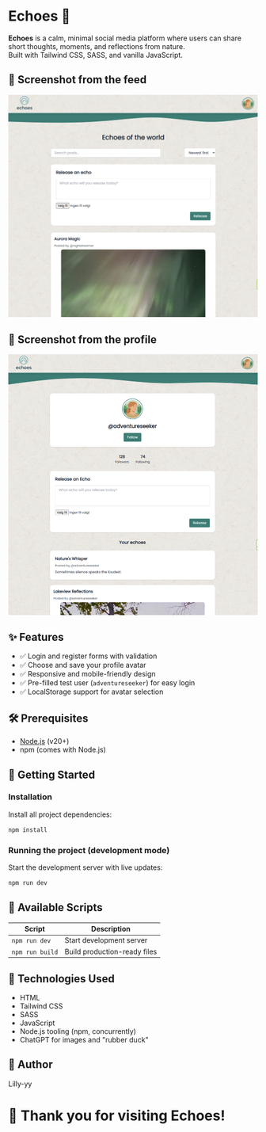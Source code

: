 # Echoes 🌿

**Echoes** is a calm, minimal social media platform where users can share short thoughts, moments, and reflections from nature.  
Built with Tailwind CSS, SASS, and vanilla JavaScript.

## 📸 Screenshot from the feed
![Echoes Screenshot 1](./resources/screenshots/feed-page.png)  

## 📸 Screenshot from the profile
![Echoes Screenshot 2](./resources/screenshots/profile-page.png)

## ✨ Features

- ✅ Login and register forms with validation
- ✅ Choose and save your profile avatar
- ✅ Responsive and mobile-friendly design
- ✅ Pre-filled test user (`adventureseeker`) for easy login
- ✅ LocalStorage support for avatar selection

## 🛠 Prerequisites

- [Node.js](https://nodejs.org/) (v20+)
- npm (comes with Node.js)

## 🚀 Getting Started

### Installation

Install all project dependencies:

```bash
npm install
```

### Running the project (development mode)

Start the development server with live updates:

```bash
npm run dev
```


## 📜 Available Scripts

| Script             | Description                    |
| ------------------ | ------------------------------ |
| `npm run dev`       | Start development server       |
| `npm run build`     | Build production-ready files   |

## 🧰 Technologies Used

- HTML
- Tailwind CSS
- SASS
- JavaScript
- Node.js tooling (npm, concurrently)
- ChatGPT for images and "rubber duck"

## 👤 Author

Lilly-yy


# 🌟 Thank you for visiting Echoes!
